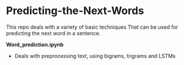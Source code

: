 # Predicting-the-Next-Words
This repo deals with a variety of basic techniques That can be used for predicting the next word in a sentence.

**Word_prediction.ipynb** 
* Deals with preprocessing text, using bigrams, trigrams and LSTMs

